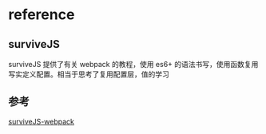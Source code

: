 # reference

## surviveJS

surviveJS 提供了有关 webpack 的教程，使用 es6+ 的语法书写，使用函数复用写实定义配置。相当于思考了复用配置层，值的学习

## 参考

[surviveJS-webpack](https://survivejs.com/webpack/)
